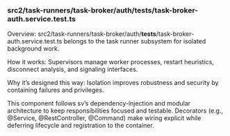 ### src2/task-runners/task-broker/auth/__tests__/task-broker-auth.service.test.ts

Overview: src2/task-runners/task-broker/auth/__tests__/task-broker-auth.service.test.ts belongs to the task runner subsystem for isolated background work.

How it works: Supervisors manage worker processes, restart heuristics, disconnect analysis, and signaling interfaces.

Why it’s designed this way: Isolation improves robustness and security by containing failures and privileges.

This component follows sv’s dependency-injection and modular architecture to keep responsibilities focused and testable. Decorators (e.g., @Service, @RestController, @Command) make wiring explicit while deferring lifecycle and registration to the container.
